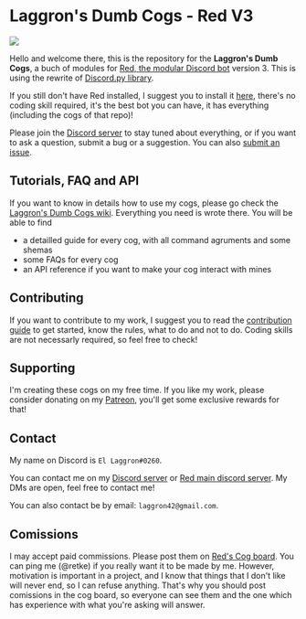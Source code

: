 # Laggron's Dumb Cogs - Red V3

![](https://github.com/retke/Laggrons-Dumb-Cogs/blob/master/.github/RESSOURCES/BANNERS/v3_branch.png)

Hello and welcome there, this is the repository for the **Laggron's Dumb Cogs**, a buch of modules for [Red, the modular Discord bot](https://github.com/Cog-Creators/Red-DiscordBot/tree/V3/master) version 3. This is using the rewrite of [Discord.py library](https://github.com/Rapptz/discord.py/tree/rewrite).

If you still don't have Red installed, I suggest you to install it [here](https://red-discordbot.readthedocs.io/en/v3-develop/), there's no coding skill required, it's the best bot you can have, it has everything (including the cogs of that repo)!

Please join the [Discord server](https://discord.gg/WsTGeQM) to stay tuned about everything, or if you want to ask a question, submit a bug or a suggestion. You can also [submit an issue](https://github.com/retke/Laggrons-Dumb-Cogs/issues/new/choose).

## Tutorials, FAQ and API

If you want to know in details how to use my cogs, please go check the [Laggron's Dumb Cogs wiki](https://github.com/retke/Laggrons-Dumb-Cogs/wiki). Everything you need is wrote there. You will be able to find

- a detailled guide for every cog, with all command agruments and some shemas
- some FAQs for every cog
- an API reference if you want to make your cog interact with mines

## Contributing

If you want to contribute to my work, I suggest you to read the [contribution guide](https://github.com/retke/Laggrons-Dumb-Cogs/blob/master/.github/CONTRIBUTING.md) to get started, know the rules, what to do and not to do. Coding skills are not necessarly required, so feel free to check!

## Supporting

I'm creating these cogs on my free time. If you like my work, please consider donating on my [Patreon](https://patreon.com/retke), you'll get some exclusive rewards for that!

## Contact

My name on Discord is `El Laggron#0260`.

You can contact me on my [Discord server](https://discord.gg/WsTGeQM) or [Red main discord server](https://discord.gg/red). My DMs are open, feel free to contact me!

You can also contact be by email: `laggron42@gmail.com`.

## Comissions

I may accept paid commissions. Please post them on [Red's Cog board](https://github.com/Cog-Creators/Cog-Board/blob/master/README.md). You can ping me (@retke) if you really want it to be made by me. However, motivation is important in a project, and I know that things that I don't like will never end, so I can refuse anything. That's why you should post comissions in the cog board, so everyone can see them and the one which has experience with what you're asking will answer.